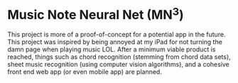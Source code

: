 # Music Note Neural Net (MN$^3$)

This project is more of a proof-of-concept for a potential app in the future. This project was inspired by being annoyed at my iPad for not turning the damn page when playing music LOL. After a minimum viable product is reached, things such as chord recognition (stemming from chord data sets), sheet music recognition (using computer vision algorithms), and a cohesive front end web app (or even mobile app) are planned. 
